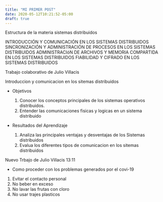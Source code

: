 ```yaml
---
title: "MI PRIMER POST"
date: 2020-05-12T10:21:52-05:00
draft: true
---
```


Estructura de la materia sistemas distribuidos

INTRODUCCIÓN Y COMUNICACIÓN EN LOS SISTEMAS DISTRIBUIDOS
SINCRONIZACIÓN Y ADMINISTRACIÓN DE PROCESOS EN LOS SISTEMAS DISTRIBUIDOS
ADMINISTRACIóN DE ARCHIVOS Y MEMORIA COMPARTIDA EN LOS SISTEMAS DISTRIBUIDOS
FIABILIDAD Y CIFRADO EN LOS SISTEMAS DISTRIBUIDOS


Trabajo colaborativo de Julio Villacis

Introduccion y comunicacion en los sitemas distribuidos

- Objetivos
  
  1. Conocer los conceptos principales de los sistemas operativos distribuidos.
  2. Entender las comunicaciones fisicas y logicas en un sistema distribuido

- Resultados del Aprendizaje

  1. Analiza las principales ventajas y desventajas de los Sistemas distribuidos
  2. Evalua los diferentes tipos de comunicacion en los sitemas distribuidos 



Nuevo Trbajo de Julio Villacis 13:11

- Como proceder con los problemas generados por el covi-19

1. Evitar el contacto personal 
2. No beber en exceso
3. No lavar las frutas con cloro
4. No usar trajes plasticos

